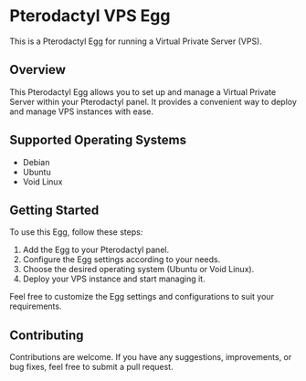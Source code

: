 # Pterodactyl VPS Egg

This is a Pterodactyl Egg for running a Virtual Private Server (VPS).

## Overview

This Pterodactyl Egg allows you to set up and manage a Virtual Private Server within your Pterodactyl panel. It provides a convenient way to deploy and manage VPS instances with ease.

## Supported Operating Systems

- Debian
- Ubuntu
- Void Linux

## Getting Started

To use this Egg, follow these steps:

1. Add the Egg to your Pterodactyl panel.
2. Configure the Egg settings according to your needs.
3. Choose the desired operating system (Ubuntu or Void Linux).
4. Deploy your VPS instance and start managing it.

Feel free to customize the Egg settings and configurations to suit your requirements.

## Contributing

Contributions are welcome. If you have any suggestions, improvements, or bug fixes, feel free to submit a pull request.
